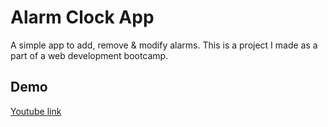 
# Alarm Clock App

A simple app to add, remove & modify alarms. This is a project I made as a part of a web development bootcamp.




## Demo

[Youtube link](https://youtu.be/XOCA8aWwRBI)

